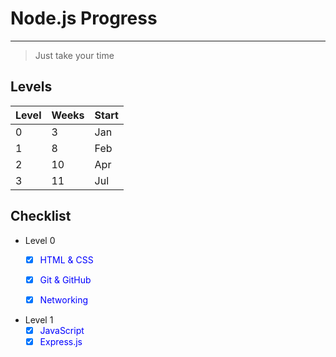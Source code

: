 # Node.js Progress 
---
> Just take your time


## Levels

| Level | Weeks | Start |
|----------|----------|----------|
| 0    | 3    | Jan    |
| 1    | 8    | Feb    |
| 2    | 10    | Apr    |
| 3    | 11    | Jul    |

## Checklist

- Level 0
    - [x] <span style="color:blue">HTML & CSS</span>
    - [x] <span style="color:blue">Git & GitHub</span>
    - [x] <span style="color:blue">Networking</span>
    

- Level 1
    - [x] <span style="color:blue">JavaScript</span>
    - [x] <span style="color:blue">Express.js</span>